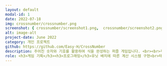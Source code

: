 ```yaml
---
layout: default
modal-id: 1
date: 2022-07-18
img: crossnumber/crossnumber.png
screenshot: { crossnumber/screenshot1.png,  crossnumber/screenshot2.png }
alt: image-alt
project-date: June 2022
category: 개인 프로젝트
github: https://github.com/Easy-H/CrossNumber
description: 주어진 숫자와 기호를 활용하여 식을 완성하는 퍼즐 게임입니다. <br><br>주어진 숫자와 기호를 통해 완성된 식을 유추하고, 숫자와 기호를 드래그 & 드롭을 하여 식을 완성합니다.<br><br>올바른 식을 유추하는 과정에서 암산 능력과 추론 능력을 향상할 수 있으며, 다양한 구조의 식을 완성하는 과정에서 올바른 수학적 사고능력을 기를 수 있습니다.
role: <h3>게임 기획</h3><h3>프로그래밍</h3>유닛 배치에 따른 계산 시스템 구현<br>테마 시스템 구현<br>UI 애니메이션 구현
---
```

